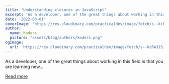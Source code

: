 ```yaml
---
title: 'Understanding closures in JavaScript'
excerpt: 'As a developer, one of the great things about working in this field is that you are learning new...'
date: '2022-03-01'
coverImage: 'https://res.cloudinary.com/practicaldev/image/fetch/s--kcRA3J5J--/c_imagga_scale,f_auto,fl_progressive,h_420,q_auto,w_1000/https://dev-to-uploads.s3.amazonaws.com/uploads/articles/yi2030hp8l2qfxtyvydn.jpg'
author:
  name: Koders
  picture: "assets/blog/authors/koders.png"
ogImage:
  url: 'https://res.cloudinary.com/practicaldev/image/fetch/s--kcRA3J5J--/c_imagga_scale,f_auto,fl_progressive,h_420,q_auto,w_1000/https://dev-to-uploads.s3.amazonaws.com/uploads/articles/yi2030hp8l2qfxtyvydn.jpg'
---
```


As a developer, one of the great things about working in this field is that you are learning new...

[Read more](https://dev.to/dcsl-guidesmiths/understanding-closures-in-javascript-1ph)
